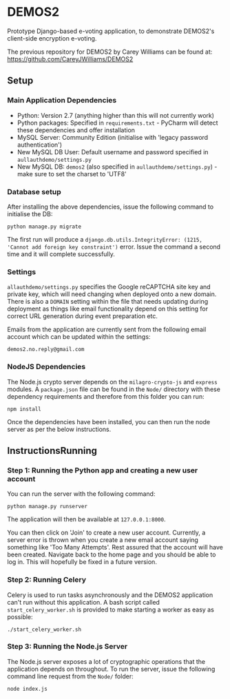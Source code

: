 # DEMOS2

Prototype Django-based e-voting application, to demonstrate DEMOS2's client-side
encryption e-voting.

The previous repository for DEMOS2 by Carey Williams can be found at:
https://github.com/CareyJWilliams/DEMOS2

## Setup

### Main Application Dependencies

* Python: Version 2.7 (anything higher than this will not currently work)
* Python packages: Specified in `requirements.txt` - PyCharm will detect these dependencies and offer installation
* MySQL Server: Community Edition (initialise with 'legacy password authentication')
* New MySQL DB User: Default username and password specified in `aullauthdemo/settings.py`
* New MySQL DB: `demos2` (also specified in `aullauthdemo/settings.py`) - make sure to set the charset to 'UTF8'

### Database setup

After installing the above dependencies, issue the following command to initialise the DB:

```
python manage.py migrate
```

The first run will produce a `django.db.utils.IntegrityError: (1215, 'Cannot add foreign key constraint')` error. Issue the command a second time and it will complete successfully.

### Settings

`allauthdemo/settings.py` specifies the Google reCAPTCHA site key and private key, which will need changing when deployed onto a new domain.
There is also a `DOMAIN` setting within the file that needs updating during deployment as things like email functionality depend on this setting for correct URL generation during event preparation etc. 

Emails from the application are currently sent from the following email account which can be updated within the settings:

```
demos2.no.reply@gmail.com
```

### NodeJS Dependencies

The Node.js crypto server depends on the `milagro-crypto-js` and `express` modules. A `package.json` file can be found in the `Node/` directory with these dependency requirements and therefore from this folder you can run:

```
npm install
```

Once the dependencies have been installed, you can then run the node server as per the below instructions.

## InstructionsRunning

### Step 1: Running the Python app and creating a new user account

You can run the server with the following command:

```
python manage.py runserver
```

The application will then be available at `127.0.0.1:8000`.

You can then click on 'Join' to create a new user account. Currently, a server error is thrown when you create a new email account saying something like 'Too Many Attempts'. Rest assured that the account will have been created. Navigate back to the home page and you should be able to log in. This will hopefully be fixed in a future version.

### Step 2: Running Celery

Celery is used to run tasks asynchronously and the DEMOS2 application can't run without this application. A bash script called `start_celery_worker.sh` is provided to make starting a worker as easy as possible:

```
./start_celery_worker.sh
```

### Step 3: Running the Node.js Server

The Node.js server exposes a lot of cryptographic operations that the application depends on throughout. To run the server, issue the following command line request from the `Node/` folder:

```
node index.js
```
